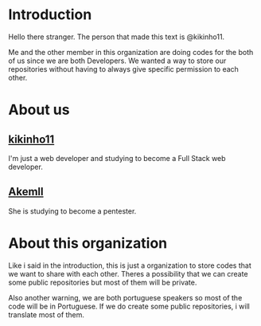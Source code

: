 # Introduction

Hello there stranger. The person that made this text is @kikinho11. 

Me and the other member in this organization are doing codes for the both of us since we are both Developers.
We wanted a way to store our repositories without having to always give specific permission to each other.

# About us

## [kikinho11](https://github.com/kikinho11)
I'm just a web developer and studying to become a Full Stack web developer. 

## [Akemll](https://github.com/Akemll)
She is studying to become a pentester.

# About this organization

Like i said in the introduction, this is just a organization to store codes that we want to share with each other. Theres a possibility that we can create some public repositories but most of them will be private.

Also another warning, we are both portuguese speakers so most of the code will be in Portuguese. If we do create some public repositories, i will translate most of them.

